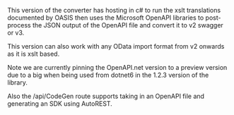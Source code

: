 This version of the converter has hosting in c# to run the xslt translations documented by OASIS then uses the 
Microsoft OpenAPI libraries to post-process the JSON output of the OpenAPI file and convert it to v2 swagger or v3.

This version can also work with any OData import format from v2 onwards as it is xslt based. 

Note we are currently pinning the OpenAPI.net version to a preview version due to a big when being used from dotnet6 in the 1.2.3 version of the library.

Also the /api/CodeGen route supports taking in an OpenAPI file and generating an SDK using AutoREST. 